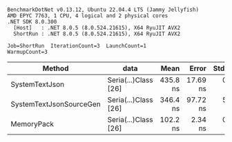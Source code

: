 ```

BenchmarkDotNet v0.13.12, Ubuntu 22.04.4 LTS (Jammy Jellyfish)
AMD EPYC 7763, 1 CPU, 4 logical and 2 physical cores
.NET SDK 8.0.300
  [Host]   : .NET 8.0.5 (8.0.524.21615), X64 RyuJIT AVX2
  ShortRun : .NET 8.0.5 (8.0.524.21615), X64 RyuJIT AVX2

Job=ShortRun  IterationCount=3  LaunchCount=1  
WarmupCount=3  

```
| Method                  | data                 | Mean     | Error    | StdDev  | Min      | Max      | Gen0   | Allocated |
|------------------------ |--------------------- |---------:|---------:|--------:|---------:|---------:|-------:|----------:|
| SystemTextJson          | Seria(...)Class [26] | 435.8 ns | 17.69 ns | 0.97 ns | 434.8 ns | 436.7 ns | 0.0038 |     328 B |
| SystemTextJsonSourceGen | Seria(...)Class [26] | 346.4 ns | 97.72 ns | 5.36 ns | 343.2 ns | 352.5 ns | 0.0043 |     368 B |
| MemoryPack              | Seria(...)Class [26] | 102.2 ns |  2.34 ns | 0.13 ns | 102.0 ns | 102.3 ns | 0.0014 |     128 B |
